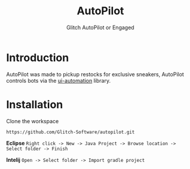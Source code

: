 <h1 align="center">AutoPilot</h1>
<div align="center">
	Glitch AutoPilot or Engaged
</div>
<br />

# Introduction
AutoPilot was made to pickup restocks for exclusive sneakers, AutoPilot controls bots via the [ui-automation](https://github.com/Glitch-Software/ui-automation) library.

# Installation
Clone the workspace
```
https://github.com/Glitch-Software/autopilot.git
```

**Eclipse**
```Right click -> New -> Java Project -> Browse location -> Select folder -> Finish```

**Intelij**
```Open -> Select folder -> Import gradle project```

